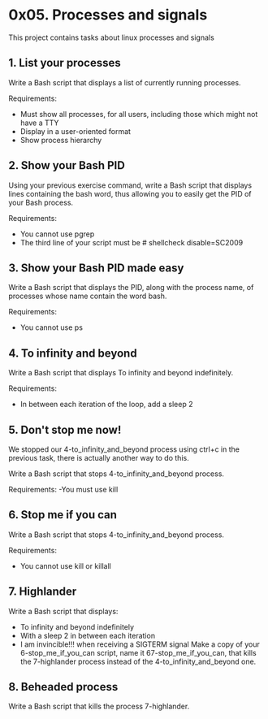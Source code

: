 # 0x05. Processes and signals

This project contains tasks about linux processes and signals

## 1. List your processes
Write a Bash script that displays a list of currently running processes.

Requirements:
- Must show all processes, for all users, including those which might not have a TTY
- Display in a user-oriented format
- Show process hierarchy


## 2. Show your Bash PID
Using your previous exercise command, write a Bash script that displays lines containing the bash word, thus allowing you to easily get the PID of your Bash process.

Requirements:
- You cannot use pgrep
- The third line of your script must be # shellcheck disable=SC2009


## 3. Show your Bash PID made easy
Write a Bash script that displays the PID, along with the process name, of processes whose name contain the word bash.

Requirements:
- You cannot use ps

## 4. To infinity and beyond
Write a Bash script that displays To infinity and beyond indefinitely.

Requirements:
- In between each iteration of the loop, add a sleep 2


## 5. Don't stop me now!
We stopped our 4-to_infinity_and_beyond process using ctrl+c in the previous task, there is actually another way to do this.

Write a Bash script that stops 4-to_infinity_and_beyond process.

Requirements:
-You must use kill


## 6. Stop me if you can
Write a Bash script that stops 4-to_infinity_and_beyond process.

Requirements:
- You cannot use kill or killall


## 7. Highlander
Write a Bash script that displays:

- To infinity and beyond indefinitely
- With a sleep 2 in between each iteration
- I am invincible!!! when receiving a SIGTERM signal
Make a copy of your 6-stop_me_if_you_can script, name it 67-stop_me_if_you_can, that kills the 7-highlander process instead of the 4-to_infinity_and_beyond one.


## 8. Beheaded process
Write a Bash script that kills the process 7-highlander.
